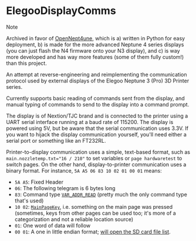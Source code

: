 # ElegooDisplayComms

> [!NOTE]
> Archived in favor of [OpenNept4une](https://github.com/OpenNeptune3D/display_connector), which is a) written in Python for easy deployment, b) is made for the more advanced Neptune 4 series displays (you can just flash the N4 firmware onto your N3 display), and c) is way more developed and has way more features (some of them fully custom!) than this project.

An attempt at reverse-engineering and reimplementing the communication protocol
used by external displays of the Elegoo Neptune 3 (Pro) 3D Printer series.

Currently supports basic reading of commands sent from the display, and manual
typing of commands to send to the display into a command prompt.

The display is of Nextion/TJC brand and is connected to the printer using a
UART serial interface running at a baud rate of 115200. The display is powered
using 5V, but be aware that the serial communication uses 3.3V. If you want to
hijack the display communication yourself, you'll need either a serial port or
something like an FT232RL.

Printer-to-display communication uses a simple, text-based format, such as
`main.nozzletemp.txt="16 / 210"` to set variables or `page hardwaretest` to
switch pages. On the other hand, display-to-printer communication uses a binary
format. For instance, `5A A5 06 83 10 02 01 00 01` means:
- `5A A5`: Fixed Header
- `06`: The following telegram is 6 bytes long
- `83`: Command type [`VAR_ADDR_READ`](https://github.com/NARUTOfzr/Elegoo-Neptune-marlin2.1.1/blob/be2bc9fb3ffd91c45e4ca36fe1473679f99cd708/Marlin/src/lcd/extui/dgus/elegoo/DGUSDisplayDef.h#L47) (pretty much the only command type that's used)
- `10 02`: [`MainPageKey`](https://github.com/NARUTOfzr/Elegoo-Neptune-marlin2.1.1/blob/be2bc9fb3ffd91c45e4ca36fe1473679f99cd708/Marlin/src/lcd/extui/dgus/elegoo/DGUSDisplayDef.h#L326), i.e. something on the main page was pressed (sometimes, keys from other pages can be used too; it's more of a categorization and not a reliable location source)
- `01`:  One word of data will follow
- `00 01`: A one in little endian format; [will open the SD card file list](https://github.com/NARUTOfzr/Elegoo-Neptune-marlin2.1.1/blob/be2bc9fb3ffd91c45e4ca36fe1473679f99cd708/Marlin/src/lcd/extui/dgus/elegoo/DGUSDisplayDef.cpp#L2598).
